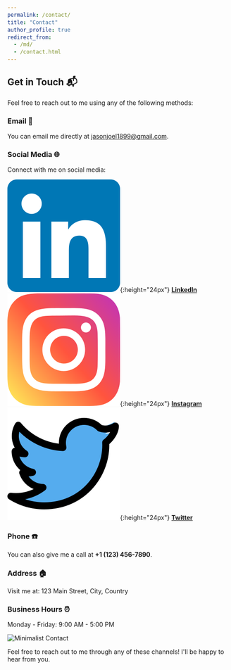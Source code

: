 ```yaml
---
permalink: /contact/
title: "Contact"
author_profile: true
redirect_from: 
  - /md/
  - /contact.html
---
```


## Get in Touch 📬

Feel free to reach out to me using any of the following methods:

### Email 📧

You can email me directly at [jasonjoel1899@gmail.com](mailto:jasonjoel1899@gmail.com).

### Social Media 🌐

Connect with me on social media:

![LinkedIn](/images/LinkedIn.svg){:height="24px"} **[LinkedIn](https://www.linkedin.com/in/jason-joel-pinto-a44a16190)**  
![Instagram](/images/Instagram.svg){:height="24px"} **[Instagram](https://www.instagram.com/jasonjoelpinto)**  
![Twitter](/images/Twitter.svg){:height="24px"} **[Twitter](https://twitter.com/jason-joel-pinto-a44a16190)**  



### Phone ☎️

You can also give me a call at **+1 (123) 456-7890**.

### Address 🏠

Visit me at:
123 Main Street, City, Country

### Business Hours ⏰

Monday - Friday: 9:00 AM - 5:00 PM

![Minimalist Contact](https://via.placeholder.com/500x300)

Feel free to reach out to me through any of these channels! I'll be happy to hear from you.
